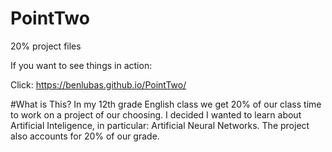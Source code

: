 # PointTwo
20% project files 

If you want to see things in action: 

Click: https://benlubas.github.io/PointTwo/

#What is This? 
In my 12th grade English class we get 20% of our class time to work on a project of our choosing. I decided I wanted to learn about Artificial Inteligence, in particular: Artificial Neural Networks. The project also accounts for 20% of our grade. 

